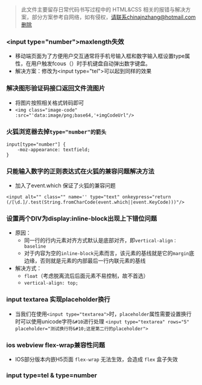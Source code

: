 > 此文件主要留存日常代码书写过程中的 HTML&CSS 相关的报错与解决方案，部分方案参考自网络，如有侵权，请联系chinajnzhang@hotmail.com删除

### &lt;input type="number"&gt;maxlength失效
* 移动端页面为了方便用户交互通常将手机号输入框和数字输入框设置type属性，在用户触发fcous（）时手机键盘自动弹出数字键盘。
* 解决方案：修改为&lt;input
type="tel"&gt;可以起到同样的效果

### 解决图形验证码接口返回文件流图片
* 将图片按照相关格式转码即可
* `<img class="image-code" :src="'data:image/png;base64,'+imgCodeUrl"/>`

### 火狐浏览器去掉`type="number"的箭头`

```
input[type="number"] {
    -moz-appearance: textfield;
}
```

### 只能输入数字的正则表达式在火狐的兼容问题解决方法
* 加入了event.which  保证了火狐的兼容问题

```
<input alt="" class="" name='' type="text" onkeypress="return (/[\d.]/.test(String.fromCharCode(event.which||event.KeyCode)))"/>
```

### 设置两个DIV为display:inline-block出现上下错位问题
* 原因：
	* 同一行的行内元素对齐方式默认是底部对齐，即`vertical-align：baseline`
	* 对于内容为空的`inline-block`元素而言，该元素的基线就是它的`margin`底边缘，否则就是元素的内部最后一行内联元素的基线
* 解决方式：
	* `float`（考虑脱离流后后面元素不易控制，故不首选）
	* `vertical-align: top;`

### input textarea 实现placeholder换行
* 当我们在使用`<input type="textarea">`时，`placeholder`属性需要设置换行时可以使用unicode字符`&#10`进行处理
`<input type="textarea" rows="5" placeholder="测试换行符&#10;这是第二行的placeholder">`

### ios webview  flex-wrap兼容性问题
* IOS部分版本内嵌H5页面 `flex-wrap` 无法生效，会造成 `flex` 盒子失效

### input type=tel & type=number
